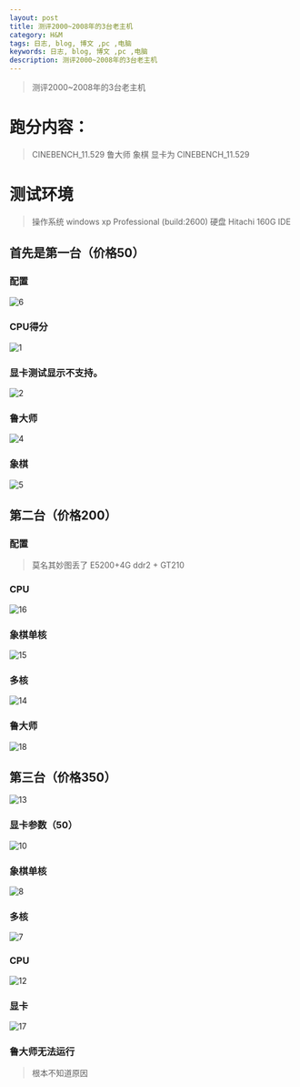 ```yaml
---
layout: post
title: 测评2000~2008年的3台老主机
category: H&M
tags: 日志, blog, 博文 ,pc ,电脑
keywords: 日志, blog, 博文 ,pc ,电脑
description: 测评2000~2008年的3台老主机
---
```


> 测评2000~2008年的3台老主机

# 跑分内容：
> CINEBENCH_11.529
> 鲁大师
> 象棋
> 显卡为 CINEBENCH_11.529


# 测试环境

> 操作系统 windows xp Professional (build:2600)
> 硬盘 Hitachi 160G  IDE


## 首先是第一台（价格50）

### 配置
![6](http://ouav818sk.bkt.clouddn.com/oldpc/img/6.bmp)

### CPU得分

![1](http://ouav818sk.bkt.clouddn.com/oldpc/img/1.bmp)

### 显卡测试显示不支持。

![2](http://ouav818sk.bkt.clouddn.com/oldpc/img/2.bmp)

### 鲁大师

![4](http://ouav818sk.bkt.clouddn.com/oldpc/img/4.bmp)

### 象棋

![5](http://ouav818sk.bkt.clouddn.com/oldpc/img/5.bmp)

## 第二台（价格200）

### 配置

> 莫名其妙图丢了
> E5200+4G ddr2 + GT210

### CPU

![16](http://ouav818sk.bkt.clouddn.com/oldpc/img/16.bmp)

### 象棋单核

![15](http://ouav818sk.bkt.clouddn.com/oldpc/img/15.bmp)

### 多核

![14](http://ouav818sk.bkt.clouddn.com/oldpc/img/14.bmp)

### 鲁大师

![18](http://ouav818sk.bkt.clouddn.com/oldpc/img/18.bmp)

## 第三台（价格350）

![13](http://ouav818sk.bkt.clouddn.com/oldpc/img/13.bmp)

### 显卡参数（50）

![10](http://ouav818sk.bkt.clouddn.com/oldpc/img/10.bmp)

### 象棋单核

![8](http://ouav818sk.bkt.clouddn.com/oldpc/img/8.bmp)

### 多核

![7](http://ouav818sk.bkt.clouddn.com/oldpc/img/7.bmp)

### CPU

![12](http://ouav818sk.bkt.clouddn.com/oldpc/img/12.bmp)

### 显卡

![17](http://ouav818sk.bkt.clouddn.com/oldpc/img/17.bmp)

### 鲁大师无法运行
> 根本不知道原因